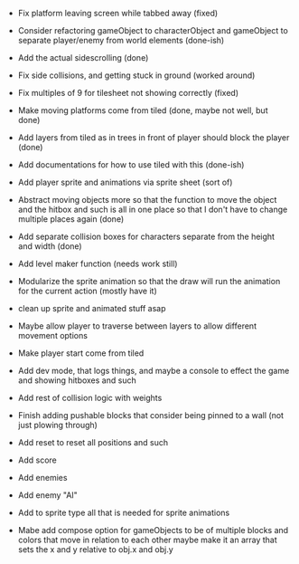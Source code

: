 - Fix platform leaving screen while tabbed away (fixed)
- Consider refactoring gameObject to characterObject and gameObject to separate player/enemy from world elements (done-ish)
- Add the actual sidescrolling (done)
- Fix side collisions, and getting stuck in ground (worked around)
- Fix multiples of 9 for tilesheet not showing correctly (fixed)
- Make moving platforms come from tiled (done, maybe not well, but done)
- Add layers from tiled as in trees in front of player should block the player (done)
- Add documentations for how to use tiled with this (done-ish)
- Add player sprite and animations via sprite sheet (sort of)
- Abstract moving objects more so that the function to move the object and the hitbox and such is all in one place so that I don't have to change multiple places again (done)
- Add separate collision boxes for characters separate from the height and width (done)


- Add level maker function (needs work still)
- Modularize the sprite animation so that the draw will run the animation for the current action (mostly have it)
- clean up sprite and animated stuff asap
- Maybe allow player to traverse between layers to allow different movement options
- Make player start come from tiled
- Add dev mode, that logs things, and maybe a console to effect the game and showing hitboxes and such



- Add rest of collision logic with weights
- Finish adding pushable blocks that consider being pinned to a wall (not just plowing through)
- Add reset to reset all positions and such



- Add score
- Add enemies
- Add enemy "AI"

- Add to sprite type all that is needed for sprite animations
- Mabe add compose option for gameObjects to be of multiple blocks and colors that move in relation to each other maybe make it an array that sets the x and y relative to obj.x and obj.y 